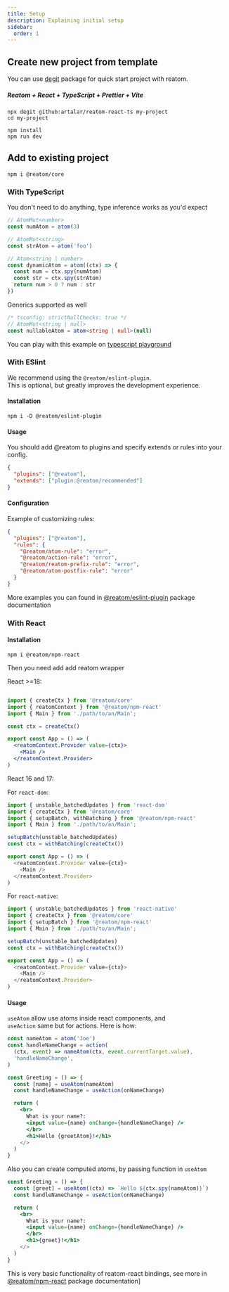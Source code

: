 ```yaml
---
title: Setup
description: Explaining initial setup
sidebar: 
  order: 1
---
```


## Create new project from template

You can use [degit](https://github.com/Rich-Harris/degit) package for quick start project with reatom.  

##### Reatom + React + TypeScript + Prettier + Vite

```
npx degit github:artalar/reatom-react-ts my-project
cd my-project

npm install
npm run dev
```


## Add to existing project

```
npm i @reatom/core
```

### With TypeScript

You don't need to do anything, type inference works as you'd expect

```ts
// AtomMut<number>
const numAtom = atom(3) 

// AtomMut<string>
const strAtom = atom('foo') 

// Atom<string | number>
const dynamicAtom = atom((ctx) => { 
  const num = ctx.spy(numAtom)
  const str = ctx.spy(strAtom)
  return num > 0 ? num : str
})
```

Generics supported as well

```ts
/* tsconfig: strictNullChecks: true */
// AtomMut<string | null>
const nullableAtom = atom<string | null>(null) 
```

You can play with this example on [typescript playground](https://www.typescriptlang.org/play?#code/JYWwDg9gTgLgBAbzgQwMY2BAdgGhTCEOAXzgDMpC4ByAASgFNkCQB6VaB6gKF46wDO8LAFcQAQRZwAvPkIAKAMwBKANx9sQuEKiSqs5gupkIEamo2D4GMHqIGW8+egAeymQD5E3OHH5bRez8YFwA6ATAAT3lAu2UfP014HRlgsIjonTiEhOAyOBixOC8ABncEBN9GGBEoLDhA9V9SBgAbAQZvXyqGGrrtGCgE4m5iC25-YRFW1uQAI1aGO1TDEAAeHWAsAHM4AB8G6daPQpm1IA)

### With ESlint

We recommend using the `@reatom/eslint-plugin`.  
This is optional, but greatly improves the development experience.

#### Installation

```
npm i -D @reatom/eslint-plugin
```


#### Usage

You should add @reatom to plugins and specify extends or rules into your config.

```json
{
  "plugins": ["@reatom"],
  "extends": ["plugin:@reatom/recommended"]
}
```

#### Configuration

Example of customizing rules:

```json
{
  "plugins": ["@reatom"],
  "rules": {
    "@reatom/atom-rule": "error",
    "@reatom/action-rule": "error",
    "@reatom/reatom-prefix-rule": "error",
    "@reatom/atom-postfix-rule": "error"
  }
}
```

More examples you can found in [@reatom/eslint-plugin](/package/eslint-plugin/) package documentation

### With React

#### Installation

```
npm i @reatom/npm-react
```

Then you need add add reatom wrapper

React >=18:
```jsx

import { createCtx } from '@reatom/core'
import { reatomContext } from '@reatom/npm-react'
import { Main } from './path/to/an/Main';

const ctx = createCtx()

export const App = () => (
  <reatomContext.Provider value={ctx}>
    <Main />
  </reatomContext.Provider>
)

```

React 16 and 17:

For `react-dom`:

```js
import { unstable_batchedUpdates } from 'react-dom'
import { createCtx } from '@reatom/core'
import { setupBatch, withBatching } from '@reatom/npm-react'
import { Main } from './path/to/an/Main';

setupBatch(unstable_batchedUpdates)
const ctx = withBatching(createCtx())

export const App = () => (
  <reatomContext.Provider value={ctx}>
    <Main />
  </reatomContext.Provider>
)

```

For `react-native`:

```js
import { unstable_batchedUpdates } from 'react-native'
import { createCtx } from '@reatom/core'
import { setupBatch } from '@reatom/npm-react'
import { Main } from './path/to/an/Main';

setupBatch(unstable_batchedUpdates)
const ctx = withBatching(createCtx())

export const App = () => (
  <reatomContext.Provider value={ctx}>
    <Main />
  </reatomContext.Provider>
)

```

#### Usage
`useAtom` allow use atoms inside react components, and  
`useAction` same but for actions.
Here is how:

```jsx
const nameAtom = atom('Joe')
const handleNameChange = action(
  (ctx, event) => nameAtom(ctx, event.currentTarget.value),
  'handleNameChange',
)

const Greeting = () => {
  const [name] = useAtom(nameAtom)
  const handleNameChange = useAction(onNameChange)

  return (
    <br>
      What is your name?:
      <input value={name} onChange={handleNameChange} />
      </br>
      <h1>Hello {greetAtom}!</h1>
    </>
  )
}
```
Also you can create computed atoms, by passing function in `useAtom`

```jsx
const Greeting = () => {
  const [greet] = useAtom((ctx) => `Hello ${ctx.spy(nameAtom)}`)
  const handleNameChange = useAction(onNameChange)

  return (
    <br>
      What is your name?:
      <input value={name} onChange={handleNameChange} />
      </br>
      <h1>{greet}!</h1>
    </>
  )
}
```


This is very basic functionality of reatom-react bindings, see more in [@reatom/npm-react](/package/npm-react/) package documentation]


<!--
### With Solid

### With Vue
-->
